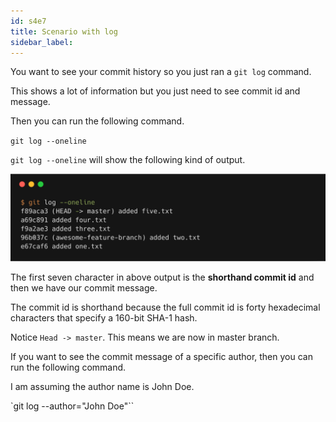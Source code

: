 ```yaml
---
id: s4e7
title: Scenario with log
sidebar_label:
---
```



<!-- #### Scenario with log -->

You want to see your commit history so you just ran a `git log` command.

This shows a lot of information but you just need to see commit id and message.

Then you can run the following command.

`git log --oneline`


`git log --oneline` will show the following kind of output.

![xxx](https://raw.githubusercontent.com/ChickenKyiv/awesome-git-article/master/img/commands/01-log.png)

The first seven character in above output is the **shorthand commit id** and then we have our commit message.

The commit id is shorthand because the full commit id is forty hexadecimal characters that specify a 160-bit SHA-1 hash.

Notice `Head -> master`.
This means we are now in master branch.

If you want to see the commit message of a specific author, then you can run the following command.

I am assuming the author name is John Doe.

`git log --author="John Doe"``
